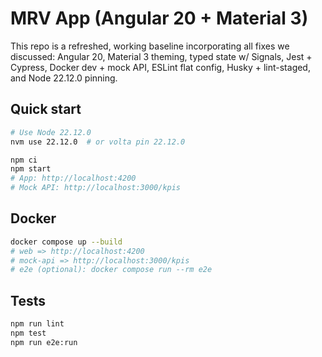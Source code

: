 # MRV App (Angular 20 + Material 3)
This repo is a refreshed, working baseline incorporating all fixes we discussed: Angular 20, Material 3 theming, typed state w/ Signals, Jest + Cypress, Docker dev + mock API, ESLint flat config, Husky + lint-staged, and Node 22.12.0 pinning.

## Quick start
```bash
# Use Node 22.12.0
nvm use 22.12.0  # or volta pin 22.12.0

npm ci
npm start
# App: http://localhost:4200
# Mock API: http://localhost:3000/kpis
```

## Docker
```bash
docker compose up --build
# web => http://localhost:4200
# mock-api => http://localhost:3000/kpis
# e2e (optional): docker compose run --rm e2e
```

## Tests
```bash
npm run lint
npm test
npm run e2e:run
```

